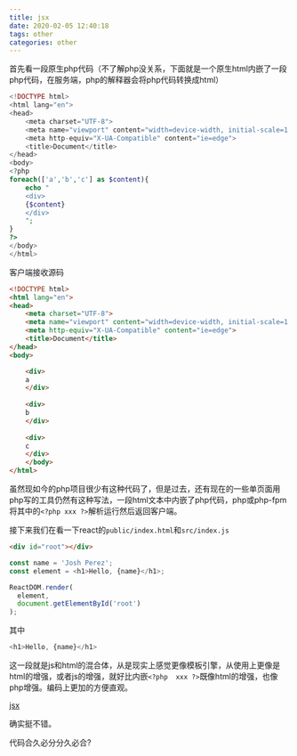 ```yaml
---
title: jsx
date: 2020-02-05 12:40:18
tags: other
categories: other
---
```


首先看一段原生php代码（不了解php没关系，下面就是一个原生html内嵌了一段php代码，在服务端，php的解释器会将php代码转换成html）

```php
<!DOCTYPE html>
<html lang="en">
<head>
    <meta charset="UTF-8">
    <meta name="viewport" content="width=device-width, initial-scale=1.0">
    <meta http-equiv="X-UA-Compatible" content="ie=edge">
    <title>Document</title>
</head>
<body>
<?php
foreach(['a','b','c'] as $content){
    echo "
    <div>
    {$content}
    </div>
    ";
}
?>
</body>
</html>
```

客户端接收源码

```html
<!DOCTYPE html>
<html lang="en">
<head>
    <meta charset="UTF-8">
    <meta name="viewport" content="width=device-width, initial-scale=1.0">
    <meta http-equiv="X-UA-Compatible" content="ie=edge">
    <title>Document</title>
</head>
<body>

    <div>
    a
    </div>
    
    <div>
    b
    </div>
    
    <div>
    c
    </div>
    </body>
</html>
```

虽然现如今的php项目很少有这种代码了，但是过去，还有现在的一些单页面用php写的工具仍然有这种写法，一段html文本中内嵌了php代码，php或php-fpm将其中的`<?php xxx ?>`解析运行然后返回客户端。


接下来我们在看一下react的`public/index.html`和`src/index.js`

```html
<div id="root"></div>
```

```js
const name = 'Josh Perez';
const element = <h1>Hello, {name}</h1>;

ReactDOM.render(
  element,
  document.getElementById('root')
);
```


其中
```js
<h1>Hello, {name}</h1>
```
这一段就是js和html的混合体，从是现实上感觉更像模板引擎，从使用上更像是html的增强，或者js的增强，就好比内嵌`<?php  xxx ?>`既像html的增强，也像php增强。编码上更加的方便直观。

[jsx](https://zh-hans.reactjs.org/docs/introducing-jsx.html)

确实挺不错。

代码合久必分分久必合?


<!--more-->


